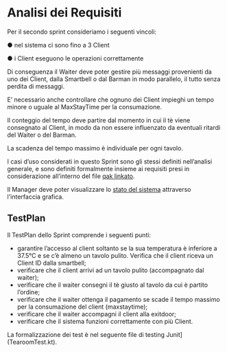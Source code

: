 # Analisi dei Requisiti

Per il secondo sprint consideriamo i seguenti vincoli:

 ● nel sistema ci sono fino a 3 Client
    
 ● i Client eseguono le operazioni correttamente

Di conseguenza il Waiter deve poter gestire più messaggi provenienti da uno dei Client, dalla Smartbell o dal Barman in modo parallelo, il tutto senza perdita di messaggi.

E’ necessario anche controllare che ognuno dei Client impieghi un tempo minore o uguale al MaxStayTime per la consumazione.

Il conteggio del tempo deve partire dal momento in cui il tè viene consegnato al Client, in modo da non essere influenzato da eventuali ritardi del Waiter o del Barman.

La scadenza del tempo massimo è individuale per ogni tavolo.

I casi d’uso considerati in questo Sprint sono gli stessi definiti nell’analisi generale, e sono definiti formalmente insieme ai requisiti presi in considerazione all’interno del file [qak linkato](analisi.qak).

Il Manager deve poter visualizzare lo [stato del sistema](../../Sprint0/Analisi%20dei%20Requisiti.md#componenti-del-sistema) attraverso l'interfaccia grafica.

## TestPlan
Il TestPlan dello Sprint comprende i seguenti punti:
*  garantire l’accesso al client soltanto se la sua temperatura è inferiore a 37.5°C e se c’è almeno un tavolo pulito. Verifica che il client riceva un Client ID dalla smartbell;
*  verificare che il client arrivi ad un tavolo pulito (accompagnato dal waiter);
*  verificare che il waiter consegni il tè giusto al tavolo da cui è partito l’ordine;
*  verificare che il waiter ottenga il pagamento se scade il tempo massimo per la consumazione del client (maxstaytime);
*  verificare che il waiter accompagni il client alla exitdoor;
*  verificare che il sistema funzioni correttamente con più Client.

La formalizzazione dei test è nel seguente file di testing Junit](TearoomTest.kt).
